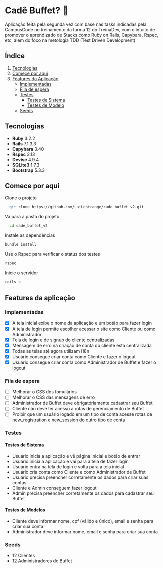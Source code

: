 
# Cadê Buffet? 🎉

Aplicação feita pela segunda vez com base nas tasks indicadas pela CampusCode no treinamento da turma 12 do TreinaDev, com o intuito de promover o aprendizado de Stacks como Ruby on Rails, Capybara, Rspec, etc, além do foco na metologia TDD (Test Driven Development)

## Índice

1. [Tecnologias](#tecnologias)
2. [Comece por aqui](#comece-por-aqui)
3. [Features da Aplicação](#features-da-aplicação)
    - [Implementadas](#implementadas)
    - [Fila de espera](#fila-de-espera)
    - [Testes](#testes)
      - [Testes de Sistema](#testes-de-sistema)
      - [Testes de Modelo](#testes-de-modelos)
    - [Seeds](#seeds)

## Tecnologias

- **Ruby** 3.2.2
- **Rails** 7.1.3.3
- **Capybara** 3.40
- **Rspec** 3.13
- **Devise** 4.9.4
- **SQLite3** 1.7.3
- **Bootstrap** 5.3.3

## Comece por aqui

Clone o projeto

~~~bash
  git clone https://github.com/LaiLestrange/cade_buffet_v2.git
~~~

Vá para a pasta do projeto

~~~bash
  cd cade_buffet_v2
~~~

Instale as dependências

~~~bash
bundle install
~~~

Use o Rspec para verificar o status dos testes

~~~bash
rspec
~~~

Inicie o servidor

~~~bash
rails s
~~~

## Features da aplicação

### Implementadas

- [x] A tela inicial exibe o nome da aplicação e um botão para fazer login
- [x] A tela de login permite escolher acessar o site como Cliente ou como Administrador
- [x] Tela de login e de signup do cliente centralizadas
- [x] Mensagem de erro na criação de conta do cliente está centralizada
- [x] Todas as telas até agora utilizam i18n
- [x] Usuário consegue criar conta como Cliente e fazer o logout
- [x] Usuário consegue criar conta como Administrador de Buffet e fazer o logout

### Fila de espera

- [ ] Melhorar o CSS dos fomulários
- [ ] Melhorar o CSS das mensagens de erro
- [ ] Administrador de Buffet deve obrigatóriamente cadastrar seu Buffet
- [ ] Cliente não deve ter acesso a rotas de gerenciamento de Buffet
- [ ] Proibir que um usuário logado em um tipo de conta acesse rotas de new_registration e new_session do outro tipo de conta

### Testes

#### Testes de Sistema

- Usuário inicia a aplicação e vê página inicial e botão de entrar
- Usuário inicia a aplicação e vai para a tela de fazer login
- Usuário entra na tela de login e volta para a tela inicial
- Usuário cria conta como Cliente e como Administrador de Buffet
- Usuário precisa preencher corretamente os dados para criar suas contas
- Cliente e Admin conseguem fazer logout
- Admin precisa preencher corretamente os dados para cadastrar seu Buffet

#### Testes de Modelos

- Cliente deve informar nome, cpf (válido e único), email e senha para criar sua conta
- Administrador deve informar nome, email e senha para criar sua conta

### Seeds

- 12 Clientes
- 12 Administradores de Buffet
